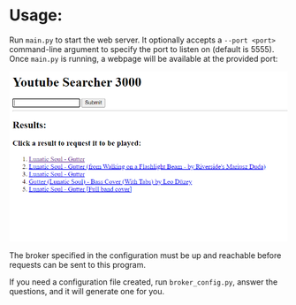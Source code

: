 # Usage:

Run `main.py` to start the web server. It optionally accepts a `--port <port>` command-line argument to specify the port to listen on (default is 5555). Once `main.py` is running, a webpage will be available at the provided port:

![img.png](img.png)

The broker specified in the configuration must be up and reachable before requests can be sent to this program.

If you need a configuration file created, run `broker_config.py`, answer the questions, and it will generate one for you.